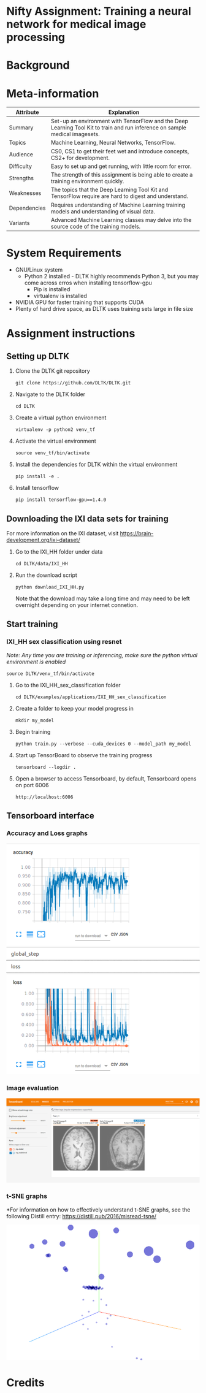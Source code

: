 Nifty Assignment: Training a neural network for medical image processing
=======================
# Background



# Meta-information
| Attribute | Explanation |
| ------------- | ------------- |
| Summary | Set-up an environment with TensorFlow and the Deep Learning Tool Kit to train and run inference on sample medical imagesets.  |
| Topics  | Machine Learning, Neural Networks, TensorFlow.  |
| Audience | CS0, CS1 to get their feet wet and introduce concepts, CS2+ for development. |
| Difficulty | Easy to set up and get running, with little room for error.  |
| Strengths | The strength of this assignment is being able to create a training environment quickly. |
| Weaknesses | The topics that the Deep Learning Tool Kit and TensorFlow require are hard to digest and understand. | 
| Dependencies | Requires understanding of Machine Learning training models and understanding of visual data. |
| Variants | Advanced Machine Learning classes may delve into the source code of the training models. |

# System Requirements

* GNU/Linux system
  * Python 2 installed - DLTK highly recommends Python 3, but you may come across erros when installing tensorflow-gpu
    * Pip is installed
    * virtualenv is installed
* NVIDIA GPU for faster training that supports CUDA
* Plenty of hard drive space, as DLTK uses training sets large in file size

# Assignment instructions
## Setting up DLTK
1. Clone the DLTK git repository
   ```shell
   git clone https://github.com/DLTK/DLTK.git
   ```
2. Navigate to the DLTK folder
   ```shell
   cd DLTK
   ```
   
3. Create a virtual python environment
   ```shell
   virtualenv -p python2 venv_tf
   ```

4. Activate the virtual environment
   ```shell
   source venv_tf/bin/activate
   ```

5. Install the dependencies for DLTK within the virtual environment
   ```shell
   pip install -e .
   ```

6. Install tensorflow
   ```shell
   pip install tensorflow-gpu==1.4.0
   ```

## Downloading the IXI data sets for training

   For more information on the IXI dataset, visit https://brain-development.org/ixi-dataset/

1. Go to the IXI_HH folder under data
   ```shell
   cd DLTK/data/IXI_HH
   ```

2. Run the download script
   ```shell
   python download_IXI_HH.py
   ```
   Note that the download may take a long time and may need to be left overnight depending on your internet connetion.

## Start training
### IXI_HH sex classification using resnet

*Note: Any time you are training or inferencing, make sure the python virtual environment is enabled*
   ```shell
   source DLTK/venv_tf/bin/activate
   ```

1. Go to the IXI_HH_sex_classification folder
   ```shell
   cd DLTK/examples/applications/IXI_HH_sex_classification
   ```

2. Create a folder to keep your model progress in
   ```shell
   mkdir my_model
   ```

3. Begin training
   ```shell
   python train.py --verbose --cuda_devices 0 --model_path my_model

4. Start up TensorBoard to observe the training progress
   ```shell
   tensorboard --logdir .
   ```

5. Open a browser to access Tensorboard, by default, Tensorboard opens on port 6006
   ```shell
   http://localhost:6006
   ```

## Tensorboard interface

### Accuracy and Loss graphs

![Accurcy and Loss](screenshots/accloss.png)

### Image evaluation

![eval](screenshots/medimages.png)

### t-SNE graphs
*For information on how to effectively understand t-SNE graphs, see the following Distill entry: https://distill.pub/2016/misread-tsne/

![tsne](screenshots/TSNE.png)

# Credits
